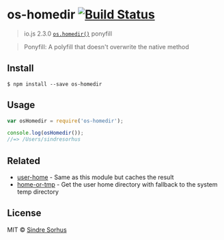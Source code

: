 # os-homedir [![Build Status](https://travis-ci.org/sindresorhus/os-homedir.svg?branch=master)](https://travis-ci.org/sindresorhus/os-homedir)

> io.js 2.3.0 [`os.homedir()`](https://iojs.org/api/os.html#os_os_homedir) ponyfill

> Ponyfill: A polyfill that doesn't overwrite the native method

## Install

```
$ npm install --save os-homedir
```

## Usage

```js
var osHomedir = require('os-homedir');

console.log(osHomedir());
//=> /Users/sindresorhus
```

## Related

- [user-home](https://github.com/sindresorhus/user-home) - Same as this module but caches the result
- [home-or-tmp](https://github.com/sindresorhus/home-or-tmp) - Get the user home directory with fallback to the system temp directory

## License

MIT © [Sindre Sorhus](http://sindresorhus.com)